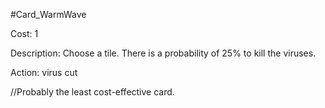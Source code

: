 #Card_WarmWave

Cost: 1

Description: Choose a tile. There is a probability of 25% to kill the viruses.

Action:
virus
cut

//Probably the least cost-effective card.
